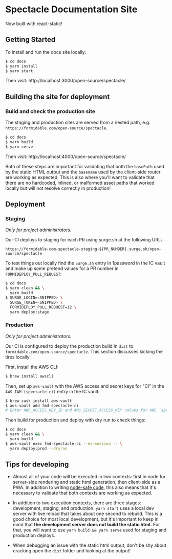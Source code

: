 # Spectacle Documentation Site

Now built with react-static!

## Getting Started

To install and run the docs site locally:

```bash
$ cd docs
$ yarn install
$ yarn start
```

Then visit: http://localhost:3000/open-source/spectacle/

## Building the site for deployment

### Build and check the production site

The staging and production sites are served from a nested path, e.g. `https://formidable.com/open-source/spectacle`.

```bash
$ cd docs
$ yarn build
$ yarn serve
```

Then visit: http://localhost:4000/open-source/spectacle/

Both of these steps are important for validating that both the `basePath` used by the static HTML output and the `basename` used by the client-side router are working as expected. This is also where you'll want to validate that there are no hardcoded, inlined, or malformed asset paths that worked locally but will not resolve correctly in production!

## Deployment

### Staging

_Only for project administrators._

Our CI deploys to staging for each PR using surge.sh at the following URL:

`https://formidable-com-spectacle-staging-${PR_NUMBER}.surge.sh/open-source/spectacle`

To test things out locally find the `Surge.sh` entry in 1password in the IC vault and make up some pretend values for a PR number in `FORMIDEPLOY_PULL_REQUEST`:

```bash
$ cd docs
$ yarn clean && \
  yarn build
$ SURGE_LOGIN=<SNIPPED> \
  SURGE_TOKEN=<SNIPPED> \
  FORMIDEPLOY_PULL_REQUEST=12 \
  yarn deploy:stage
```

### Production

_Only for project administrators._

Our CI is configured to deploy the production build in `dist` to `formidable.com/open-source/spectacle`. This section discusses kicking the tires locally:

First, install the AWS CLI:

```bash
$ brew install awscli
```

Then, set up `aws-vault` with the AWS access and secret keys for "CI" in the `AWS IAM (spectacle-ci)` entry in the IC vault:

```bash
$ brew cask install aws-vault
$ aws-vault add fmd-spectacle-ci
# Enter AWS_ACCESS_KEY_ID and AWS_SECRET_ACCESS_KEY values for AWS `spectacle-ci` user titled "CI"
```

Then build for production and deploy with dry run to check things:

```bash
$ cd docs
$ yarn clean && \
  yarn build
$ aws-vault exec fmd-spectacle-ci --no-session -- \
  yarn deploy:prod --dryrun
```

## Tips for developing

- Almost all of your code will be executed in two contexts: first in node for server-side rendering and static html generation, then client-side as a PWA. In addition to writing [node-safe code](https://github.com/nozzle/react-static/blob/main/docs/concepts.md#writing-universal-node-safe-code), this also means that it's necessary to validate that both contexts are working as expected.

- In addition to two execution contexts, there are three stages: development, staging, and production. `yarn start` uses a local dev server with live reload that takes about one second to rebuild. This is a good choice for most local development, but it's important to keep in mind that **the development server does not build the static html.** For that, you will want to use `yarn build && yarn serve` used for staging and production deploys.

- When debugging an issue with the static html output, don't be shy about cracking open the `dist` folder and looking at the output!
